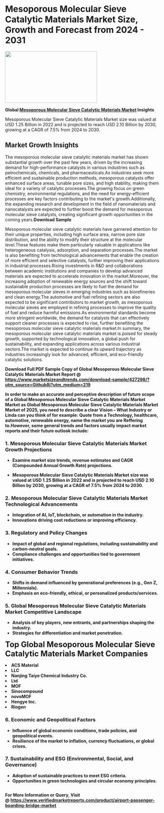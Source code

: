 <H1>Mesoporous Molecular Sieve Catalytic Materials Market Size, Growth and Forecast from 2024 - 2031</H1><img class="aligncenter size-medium wp-image-584254" src="https://thirdeyenews.in/wp-content/uploads/2024/09/Global-Market-Research-300x168.jpeg" alt="" width="300" height="168" /><p><strong>Global&nbsp;<a href="https://www.marketsizeandtrends.com/download-sample/427298/?utm_source=Github8j?utm_medium=219">Mesoporous Molecular Sieve Catalytic Materials Market</a> Insights</strong></p><p>Mesoporous Molecular Sieve Catalytic Materials Market size was valued at USD 1.25 Billion in 2022 and is projected to reach USD 2.10 Billion by 2030, growing at a CAGR of 7.5% from 2024 to 2030.</p><p><h2>Market Growth Insights</h2> <p>The mesoporous molecular sieve catalytic materials market has shown substantial growth over the past few years, driven by the increasing demand for high-performance catalysts in various industries such as petrochemicals, chemicals, and pharmaceuticals.As industries seek more efficient and sustainable production methods, mesoporous catalysts offer enhanced surface areas, tunable pore sizes, and high stability, making them ideal for a variety of catalytic processes.The growing focus on green chemistry, environmental regulations, and the need for energy-efficient processes are key factors contributing to the market's growth.Additionally, the expanding research and development in the field of nanomaterials and nanocatalysts are expected to further boost the demand for mesoporous molecular sieve catalysts, creating significant growth opportunities in the coming years.<strong>Download Sample</strong></p> <p>Mesoporous molecular sieve catalytic materials have garnered attention for their unique properties, including high surface area, narrow pore size distribution, and the ability to modify their structure at the molecular level.These features make them particularly valuable in applications like heterogeneous catalysis, adsorption, and separation processes.The market is also benefiting from technological advancements that enable the creation of more efficient and selective catalysts, further improving their applications in industrial processes.Rising investments in R&D and collaborations between academic institutions and companies to develop advanced materials are expected to accelerate innovation in the market.Moreover, the increasing adoption of renewable energy sources and the shift toward sustainable production processes are likely to fuel the demand for mesoporous molecular sieves in emerging industries such as biorefineries and clean energy.The automotive and fuel refining sectors are also expected to be significant contributors to market growth, as mesoporous molecular sieves are employed in refining processes to improve the quality of fuel and reduce harmful emissions.As environmental standards become more stringent worldwide, the demand for catalysts that can effectively support cleaner processes is expected to rise, further benefiting the mesoporous molecular sieve catalytic materials market.In summary, the mesoporous molecular sieve catalytic materials market is poised for steady growth, supported by technological innovation, a global push for sustainability, and expanding applications across various industrial sectors.The market is expected to continue its upward trajectory as industries increasingly look for advanced, efficient, and eco-friendly catalytic solutions.<strong></p><p><span class=""><strong>Download Full PDF Sample Copy of Global Mesoporous Molecular Sieve Catalytic Materials Market Report</strong> @ <a href="https://www.marketsizeandtrends.com/download-sample/427298/?utm_source=Github8j?utm_medium=219" target="_blank">https://www.marketsizeandtrends.com/download-sample/427298/?utm_source=Github8j?utm_medium=219</a></span></p><p>In order to make an accurate and perceptive description of future scope of a Global&nbsp;Mesoporous Molecular Sieve Catalytic Materials Market Market as Global&nbsp;Mesoporous Molecular Sieve Catalytic Materials Market Market of 2025, you need to describe a clear Vision &ndash; What Industry or Linda can you think of for example: Quote from a Technology, healthcare, automotive, renewable energy, name the market you are Reffering to.However, some general trends and factors usually impact market reports and their future outlook include:</p><h3>1.&nbsp;<strong>Mesoporous Molecular Sieve Catalytic Materials Market Growth Projections</strong></h3><ul><li>Examine market size trends, revenue estimates and CAGR (Compounded Annual Growth Rate) projections.</li><li><p>Mesoporous Molecular Sieve Catalytic Materials Market size was valued at USD 1.25 Billion in 2022 and is projected to reach USD 2.10 Billion by 2030, growing at a CAGR of 7.5% from 2024 to 2030.</p></li></ul><h3>2.&nbsp;<strong>Mesoporous Molecular Sieve Catalytic Materials Market Technological Advancements</strong></h3><ul><li>Integration of AI, IoT, blockchain, or automation in the industry.</li><li>Innovations driving cost reductions or improving efficiency.</li></ul><h3>3.&nbsp;<strong>Regulatory and Policy Changes</strong></h3><ul><li>Impact of global and regional regulations, including sustainability and carbon-neutral goals.</li><li>Compliance challenges and opportunities tied to government initiatives.</li></ul><h3>4.&nbsp;<strong>Consumer Behavior Trends</strong></h3><ul><li>Shifts in demand influenced by generational preferences (e.g., Gen Z, Millennials).</li><li>Emphasis on eco-friendly, ethical, or personalized products/services.</li></ul><h3>5.&nbsp;<strong>Global Mesoporous Molecular Sieve Catalytic Materials Market Competitive Landscape</strong></h3><ul><li>Analysis of key players, new entrants, and partnerships shaping the industry.</li><li>Strategies for differentiation and market penetration.</li></ul><p data-pm-slice="1 1 []"><span style="color: inherit; font-family: inherit; font-size: 25px;">Top Global Mesoporous Molecular Sieve Catalytic Materials Market Companies</span></p><div class="" data-test-id=""><p><li>ACS Material</li><li> LLC</li><li> Nanjing Taiye Chemical Industry Co.</li><li> Ltd</li><li> MOF</li><li> Sinocompound</li><li> novoMOF</li><li> Hengye Inc.</li><li> Riogen</li></p></div><h3>6.&nbsp;<strong>Economic and Geopolitical Factors</strong></h3><ul><li>Influence of global economic conditions, trade policies, and geopolitical events.</li><li>Resilience of the market to inflation, currency fluctuations, or global crises.</li></ul><h3>7.&nbsp;<strong>Sustainability and ESG (Environmental, Social, and Governance)</strong></h3><ul><li>Adoption of sustainable practices to meet ESG criteria.</li><li>Opportunities in green technologies and circular economy principles.</li></ul><h2><strong style="font-size: 14px;">For More Information or Query, Visit @&nbsp;</strong><a style="background-color: #ffffff; font-size: 14px;" href="https://www.marketsizeandtrends.com/report/mesoporous-molecular-sieve-catalytic-materials-market/" target="_blank">https://www.verifiedmarketreports.com/product/airport-passenger-boarding-bridge-market</a></h2>